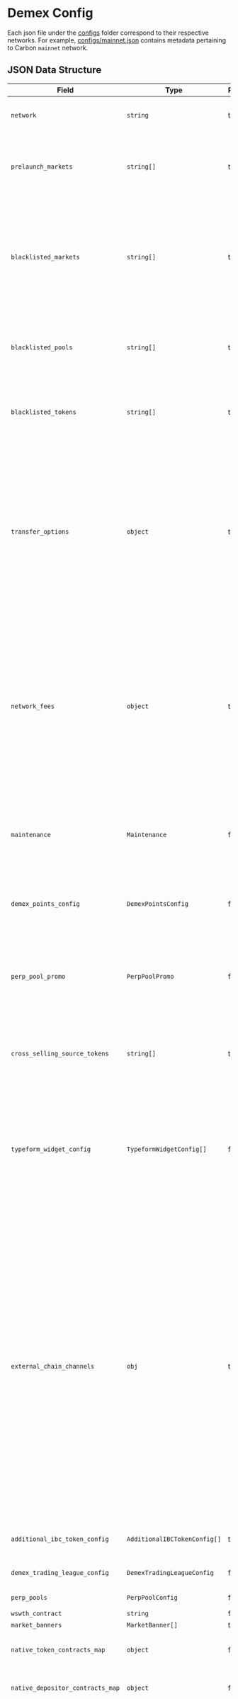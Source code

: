 # Demex Config

Each json file under the [configs](../../configs) folder correspond to their respective networks. For example, [configs/mainnet.json](../../configs/mainnet.json) contains metadata pertaining to Carbon `mainnet` network.

## JSON Data Structure
|Field   |Type   |Required  |Description  |Notes   |
|---|---|---|---|---|
|`network`   |`string`   |true   |The network that the json file corresponds to  |The networks available are: **mainnet, testnet, devnet** |
|`prelaunch_markets`   |`string[]`   |true   |The array of market names which are designated as Pre-Launch markets. When added to this list, the markets will have a `Pre-Launch` tag attached to it. |The market names listed here **MUST** match the market names listed under the Carbon [Markets API](https://api.carbon.network/carbon/market/v1/markets?pagination.limit=10000). |
|`blacklisted_markets`   |`string[]`   |true   |The array of market names that are blacklisted. A market can be blacklisted for a number of reasons, such as it being invalid/duplicate/wrongly-added/etc.  |The market names listed here **MUST** match the market names listed under the Carbon [Markets API](https://api.carbon.network/carbon/market/v1/markets?pagination.limit=10000). The market names listed here **CANNOT** be under the `prelaunch_markets` field at the same time. |
|`blacklisted_pools`   |`string[]`   |true   |The array of pool ids that are blacklisted. A pool can be blacklisted for a number of reasons, such as it being invalid/duplicate/wrongly-added/etc. |The pool ids listed here **MUST** match the pool ids listed under the Carbon [Liquidity Pool API](https://api.carbon.network/carbon/liquiditypool/v1/pools?pagination.limit=10000). |
|`blacklisted_tokens`   |`string[]`   |true   |The array of token denoms that are blacklisted. A token can be blacklisted for a number of reasons, such as it being invalid/deprecated/etc. |The token denoms listed here **MUST** match the token denoms listed under the Carbon [Tokens API](https://api.carbon.network/carbon/coin/v1/tokens?pagination.limit=10000). |
|`transfer_options`   |`object`   |true   |A collection of blockchain networks along with their associated priority numbers, used to establish their order in the transfer options list for deposit and withdrawal forms.   |Blockchain network listed here **MUST** match the valid chainName of the bridges listed under BridgeAll RPC call.<br /><br /> To view the values of BridgeAll RPC call, simply run `yarn get-bridges [network]` on the command line. Sample for mainnet: `yarn get-bridges mainnet`|
|`network_fees`   |`object`   |true   |List of token denoms along with their associated priority numbers, used to establish their default order in the network fees preference list.   |Token denoms listed here **MUST** match the valid denoms listed under MinGasPriceAll RPC call.<br /><br /> To view the values of MinGasPriceAll RPC call, simply run `yarn get-min-gas-prices [network]` on the command line. Sample for mainnet: `yarn get-min-gas-prices mainnet`|
|`maintenance`   |`Maintenance`   |false   |Object that dictates whether or not the maintenance page is displayed on each particular network. The maintenance page is displayed when the Carbon chain is down (i.e. blocks are not moving).   | If the `maintenance` property is omitted, the maintenance page will not be shown.
|`demex_points_config`   |`DemexPointsConfig`   |false   |Object that contains the parameters to earn demex points.   |This object **must be included** for mainnet.json as demex points is already live on mainnet.   |
|`perp_pool_promo`   |`PerpPoolPromo`   |false   |Map of Objects that contains perp pool promo parameters for each pool   |If the `perp_pool_promo` property is omitted, no promo will be shown. The key of each entry is the ids of the perp pools with existing promo.   |
|`cross_selling_source_tokens`   |`string[]`   |true   |The array of cross selling source tokens. Acquiring these tokens on the spot market will trigger a help wizard, prompting users to borrow USDG and trade perps on Demex. |The token denoms listed here **MUST** match the token denoms listed under the Carbon [Tokens API](https://api.carbon.network/carbon/coin/v1/tokens?pagination.limit=10000). |
|`typeform_widget_config`   |`TypeformWidgetConfig[]`   |false   |Object that contains the parameters for ongoing surveys.   | If the `message` property is omitted, default message is shown: "We want to hear from you!". Multiple widgets being displayed on the same page is not supported. Ensure pages don't overlap between configs.  |
|`external_chain_channels`   |`obj`   |true   |Map of Objects containing destination channels for external IBC chains (e.g. Osmosis, Noble, etc.)   |1. To transfer tokens from Osmosis => Noble, you need to look for the `Osmosis` object, then search for `Noble` in the object to get the channel to be input in `sourceChannel` for MsgTransfer tx msg (in this case channel-750)<br /><br />2. Blockchain names in this object **MUST** match the valid chainName of the bridges listed under BridgeAll RPC call.<br /><br /> To view the values of BridgeAll RPC call, simply run `yarn get-bridges [network]` on the command line. Sample for mainnet: `yarn get-bridges mainnet`   |
|`additional_ibc_token_config`   |`AdditionalIBCTokenConfig[]`   |true   |List of information about IBC tokens that are not added on chain or require packet forwarding.   |
|`demex_trading_league_config` |`DemexTradingLeagueConfig` |false |Object that contains the parameters for the current trading league. |
|`perp_pools`   |`PerpPoolConfig`   |false   |Object that contains the configs for Perp Pools   |
|`wswth_contract`   |`string`   |false   |wSWTH ERC-20 contract.   |
|`market_banners`   |`MarketBanner[]`   |true   |market banner configs.   |
| `native_token_contracts_map` | `object` | false    | Map of token denoms to their respective contract addresses on the native chain. |       |
| `native_depositor_contracts_map`  | `object`                 | false    | Map of axelar connection ids to their respective native depositor contract addresses      
|`market_promo`   |`MarketPromo`   |false   |Map of Objects that contains market promo parameters for each market   |If the `market_promo` property is omitted, no promo will be shown. The key of each entry is the ids of the market with existing promo.   |
|`spot_pool_config`   |`SpotPoolConfig`   |false   |Object that contains the config parameters for the [Spot Pools](https://app.dem.exchange/pools/spot) page on Demex   |

## Maintenance Data Structure
|Field   |Type   |Required   |Description   |Notes   |
|---|---|---|---|---|
|`title`   |`string`   |false   |Title to be shown on the maintenance page   |If not defined, the title defaults to `Service Maintenance`.   |
|`message`   |`string`   |false   |Description to be shown on the maintenace page (below the title).   |If not defined, the message will default to `Website is temporily unavailable due to planned maintenance. We will be back soon.`.   |

## DemexPointsConfig Data Structure
|Field   |Type   |Required   |Description   |Notes   |
|---|---|---|---|---|
|`depositsPerSpin`   |`integer`  |true   |Amount deposited in the perp pool that will earn 1 spin after 1 week.   |
|`tradingVolumePerSpin`   |`integer`  |true   |Volume traded on perp markets that will earn 1 spin.   |

## PerpPoolPromo Data Structure
|Field   |Type   |Required   |Description   |Notes   |
|---|---|---|---|---|
|`start`   |`string`  |true   |Start time of the promo.   |
|`end`   |`string`  |true   |End time of the promo.   |
|`perpPoolDepositBoost`   |`integer`  |true   |Boost to perp pool deposits required to earn 1 demex point spin.   |
|`perpTradingBoost`   |`integer`  |true   |Boost to trading volume required to earn 1 demex point spin.   |

## TypeformWidgetConfig
|Field   |Type   |Required   |Description   |Notes   |
|---|---|---|---|---|
|`message`   |`string`  |false   |The message shown to the user on the widget.   |
|`surveyLink`   |`string`  |true   |The link to the survey that will be shown when user clicks on the widget.   |
|`endTime`   |`string`  |true   |End time of the survey   |
|`pages`   |`string[]`   | true   |The paths to the pages on which the typeform widget must be shown.   |

## AdditionalIBCTokenConfig Data Structure
|Field   |Type   |Required   |Description   |Notes   |
|---|---|---|---|---|
|`baseDenom`   |`string`  |true   |The denom of this token on its native chain (e.g. `uosmo` for $OSMO on Osmosis, `uatom` for $ATOM on CosmosHub)   |
|`chainRoutes`   |`string[]`  |true   |The list of IBC chains that this token needs to be forwarded through in order to be deposited into Carbon blockchain.    |1. You need to add **at least 1** blockchain network to this array.<br /><br />2. Blockchain networks in this array **MUST** match the valid chainName of the bridges listed under BridgeAll RPC call.<br /><br /> To view the values of BridgeAll RPC call, simply run `yarn get-bridges [network]` on the command line. Sample for mainnet: `yarn get-bridges mainnet`   |
|`denomOnCarbon`   |`string`  |false   |Denom of token that is added to Carbon chain but still requires packet-forwarding (omit if this token is **NOT** added to Carbon chain)   |The denom in this field **MUST** match the token denoms listed under the Carbon [Tokens API](https://api.carbon.network/carbon/coin/v1/tokens?pagination.limit=10000).   |

## DemexTradingLeagueConfig
|Field   |Type   |Required   |Description   |Notes   |
|---|---|---|---|---|
|`promoMarkets`   |`string[]`   |true   |The array of market names which are designated as promo markets for the Demex Trading League competition. |The market names listed here **MUST** match the market names listed under the Carbon [Markets API](https://api.carbon.network/carbon/market/v1/markets?pagination.limit=10000). |
|`currentPrizeSymbol`   |`string`  |true   |The symbol of the prize token, mainly used to display the prize symbol and token icon on the Demex Trading League page. | The symbol in this field **MUST** match the token symbols listed under the Carbon [Tokens API](https://api.carbon.network/carbon/coin/v1/tokens?pagination.limit=10000).   |
|`currentCompPerpPoolId`   |`integer`  |true   |Id of the perp pool that provides liquidity for the promo markets of the Demex Trading League event.  |Perp pool id **MUST** match one of the existing perp pool ids from the PerpPool PoolInfoAll RPC call.<br /><br /> To view the values of PoolInfoAll RPC call, simply run `yarn get-perp-pool-ids [network]` on the command line. Sample for mainnet: `yarn get-perp-pool-ids mainnet`    |
## PerpPoolConfig
|Field   |Type   |Required   |Description   |Notes   |
|---|---|---|---|---|
|`incentives`   |`PerpPoolIncentives`   |false   |List of incentives distributors contracts for Perp Pool Incentives.   |
|`banners`   |`PerpPoolBanner`   |true   |List of Objects that indicate the banner content on specific perp pool pages.   |

## PerpPoolIncentives
|Field   |Type   |Required   |Description   |Notes   |
|---|---|---|---|---|
|`distributors`   |`string[]`   |false   |List of incentives distributors contracts for Perp Pool Incentives.   |
|`proxy`   |`string`   |false   |Reward proxy claimer for wSWTH rewards.   |If rewards for Perp Pool Incentives is in wSWTH, this contract must be added as an operator to the respective distributor contract.   |

## PerpPoolBanner
|Field   |Type   |Required   |Description   |Notes   |
|---|---|---|---|---|
|`perp_pool_id`   |`string`   |true   |Perp pool id where the banner will be shown.  |Perp pool id **MUST** match one of the existing perp pool ids from the PerpPool PoolInfoAll RPC call.<br /><br /> To view the values of PoolInfoAll RPC call, simply run `yarn get-perp-pool-ids [network]` on the command line. Sample for mainnet: `yarn get-perp-pool-ids mainnet`    |
|`show_from`   |`string`   |false   |The date and time when the perp pool banner is scheduled to begin displaying. |If not provided, the banner will be shown immediately.<br /><br /> This field **MUST** follow the valid ISO 8601 format <br /> e.g. *2024-01-23T09:00+00:00* (23 Jan 2024, 9am UTC) |
|`show_until`   |`string`   |false   |The date and time when the perp pool banner is scheduled to stop displaying. |If not provided, the banner will continue to display indefinitely.<br /><br /> This field **MUST** follow the valid ISO 8601 format <br /> e.g. *2024-01-23T09:00+00:00* (23 Jan 2024, 9am UTC) | 
|`title`   |`string`   |true   |The title shown on the perp pool banner. | 
|`removed_markets`   |`string`   |false   |The message describing markets being removed, shown below the perp-pool banner title. | e.g. "BTCETH Perp will be removed on 6 Mar, 09:00AM UTC". If the field is omitted, no message describing markets being removed will be shown. |
|`added_markets`   |`string`   |false   |The message describing markets being added, shown below the markets being removed (if any). | e.g. "ATOM Perp & SOL Perp will be added on 8 Mar, 12:00AM UTC". If the field is omitted, no message describing markets being added will be shown. | 
|`subtext`   |`string`   |false   |The subtext shown on the perp pool banner (below the removed and added market descriptions). | 

## MarketBanner
|Field   |Type   |Required   |Description   |Notes   |
|---|---|---|---|---|
|`market_id`   |`string`   |true   |Market id where the banner will be shown.  |Market id **MUST** match one of the existing market ids from the Market MarketAll RPC call.<br /><br /> To view the values of MarketAll RPC call, simply run `yarn get-market-ids [network]` on the command line. Sample for mainnet: `yarn get-market-ids mainnet`    |
|`show_from`   |`string`   |false   |The date and time when the market banner is scheduled to begin displaying. |If not provided, the banner will be shown immediately.<br /><br /> This field **MUST** follow the valid ISO 8601 format <br /> e.g. *2024-01-23T09:00+00:00* (23 Jan 2024, 9am UTC) |
|`show_until`   |`string`   |false   |The date and time when the market banner is scheduled to stop displaying. |If not provided, the banner will continue to display indefinitely.<br /><br /> This field **MUST** follow the valid ISO 8601 format <br /> e.g. *2024-01-23T09:00+00:00* (23 Jan 2024, 9am UTC) | 
|`content`   |`string`   |true   |The content shown on the market banner. | 
|`hideable`   |`boolean`   |false   |Indicates if user can hide the banner by clicking on the close button |If set to `false`, the close button will not be rendered on the banner, and user will not be able to dismiss the banner. |

## MarketPromo Data Structure
|Field   |Type   |Required   |Description   |Notes   |
|---|---|---|---|---|
|`start`   |`string`  |true   |Start time of the promo.   |
|`end`   |`string`  |true   |End time of the promo.   |
|`tooltip`   |`string`  |false   |Tooltip message for perp trading boost tag.   |

## SpotPoolConfig Data Structure
|Field   |Type   |Required   |Description   |Notes   |
|---|---|---|---|---|
|`show_apr_tooltip`   |`boolean`  |true   |Indicates whether or not to show the Annual Percentage Returns (APR) tooltip on [Spot Pools](https://app.dem.exchange/pools/spot) page  |
